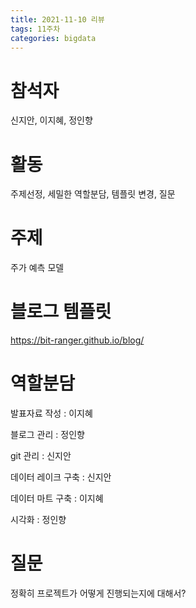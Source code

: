 ```yaml
---
title: 2021-11-10 리뷰
tags: 11주차
categories: bigdata
---
```

# 참석자
신지안, 이지혜, 정인향

# 활동
주제선정, 세밀한 역할분담, 템플릿 변경, 질문

# 주제
주가 예측 모델

# 블로그 템플릿
https://bit-ranger.github.io/blog/

# 역할분담
발표자료 작성 : 이지혜

블로그 관리 : 정인향

git 관리 : 신지안

데이터 레이크 구축 : 신지안

데이터 마트 구축 : 이지혜

시각화 : 정인향

# 질문
정확히 프로젝트가 어떻게 진행되는지에 대해서?

